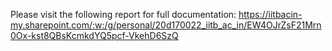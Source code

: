 Please visit the following report for full documentation:
https://iitbacin-my.sharepoint.com/:w:/g/personal/20d170022_iitb_ac_in/EW4OJrZsF21Mrn0Ox-kst8QBsKcmkdYQ5pcf-VkehD6SzQ

